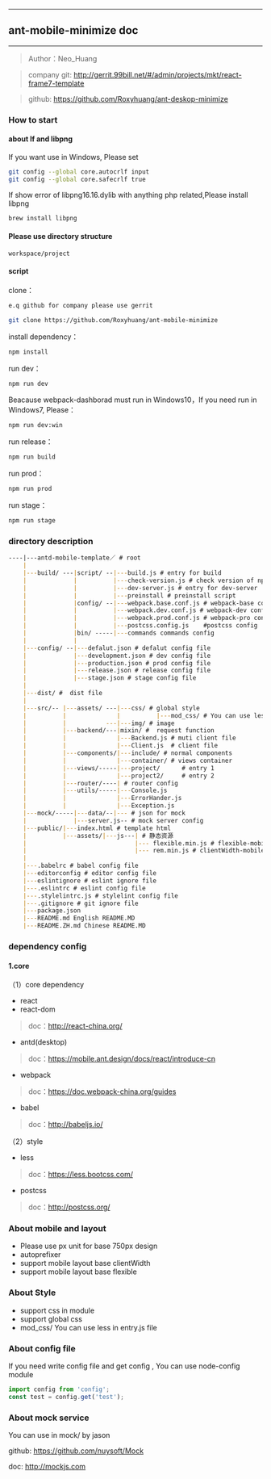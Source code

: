  ---
## ant-mobile-minimize doc
---

> Author：Neo_Huang

> company git: http://gerrit.99bill.net/#/admin/projects/mkt/react-frame7-template

> github: https://github.com/Roxyhuang/ant-deskop-minimize



### How to start

#### about lf and libpng

If you want use in Windows, Please set

```bash
git config --global core.autocrlf input
git config --global core.safecrlf true
```

If show error of libpng16.16.dylib with anything php related,Please install libpng

```bash
brew install libpng
```

#### Please use directory structure

```
workspace/project
```

#### script

clone：

```bash
e.q github for company please use gerrit

git clone https://github.com/Roxyhuang/ant-mobile-minimize
```
install dependency：

```bash
npm install
```
run dev：

```bash
npm run dev
```

Beacause webpack-dashborad must run in Windows10，If you need run in Windows7, Please：

```bash
npm run dev:win
```

run release：

```bash
npm run build
```

run prod：

```bash
npm run prod
```

run stage：

```bash
npm run stage
```


### directory description

```markdown
----|---antd-mobile-template／ # root
    |
    |---build/ ---|script/ --|---build.js # entry for build
    |             |          |---check-version.js # check version of npm
    |             |          |---dev-server.js # entry for dev-server
    |             |          |---preinstall # preinstall script
    |             |config/ --|---webpack.base.conf.js # webpack-base config
    |             |          |---webpack.dev.conf.js # webpack-dev config
    |             |          |---webpack.prod.conf.js # webpack-pro config
    |             |          |---postcss.config.js    #postcss config
    |             |bin/ -----|---commands commands config
    |             |
    |---config/ --|---defalut.json # defalut config file
    |             |---development.json # dev config file
    |             |---production.json # prod config file
    |             |---release.json # release config file
    |             |---stage.json # stage config file
    |
    |---dist/ #  dist file
    |
    |---src/-- |---assets/ ---|---css/ # global style
    |          |              |          |---mod_css/ # You can use less in entry.js file
    |          |           ---|---img/ # image
    |          |---backend/---|mixin/ #  request function
    |          |              |---Backend.js # muti client file
    |          |              |---Client.js  # client file
    |          |---components/|---include/ # normal components
    |          |              |---container/ # views container
    |          |---views/-----|---project/      # entry 1
    |          |              |---project2/     # entry 2
    |          |---router/----| # router config
    |          |---utils/-----|---Console.js
    |          |              |---ErrorHander.js
    |          |              |---Exception.js
    |---mock/-----|---data/--|--- # json for mock
    |             |---server.js-- # mock server config
    |---public/|---index.html # template html
    |          |---assets/|---js---| # 静态资源
    |                              |--- flexible.min.js # flexible-mobile-layout
    |                              |--- rem.min.js # clientWidth-mobile-layout
    |
    |---.babelrc # babel config file
    |---editorconfig # editor config file
    |---eslintignore # eslint ignore file
    |---.eslintrc # eslint config file
    |---.stylelintrc.js # stylelint config file
    |---.gitignore # git ignore file
    |---package.json
    |---README.md English README.MD
    |---README.ZH.md Chinese README.MD

```

### dependency config

#### 1.core

（1）core dependency

- react
- react-dom
> doc：http://react-china.org/

- antd(desktop)
> doc：https://mobile.ant.design/docs/react/introduce-cn

- webpack
> doc：https://doc.webpack-china.org/guides

- babel
> doc：http://babeljs.io/

（2）style

- less
> doc：https://less.bootcss.com/

- postcss
> doc：http://postcss.org/

### About mobile and layout

- Please use px unit for base 750px design
- autoprefixer
- support mobile layout base clientWidth
- support mobile layout base flexible

### About Style

- support css in module
- support global css
- mod_css/ You can use less in entry.js file

### About config file

If you need write config file and get config , You can use node-config module

```javascript
import config from 'config';
const test = config.get('test');
```
### About mock service

You can use in mock/ by jason

github: https://github.com/nuysoft/Mock

doc: http://mockjs.com
